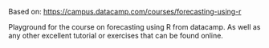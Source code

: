 

Based on: https://campus.datacamp.com/courses/forecasting-using-r

Playground for the course on forecasting using R from datacamp. As well as any other excellent tutorial or exercises that can be found online.
